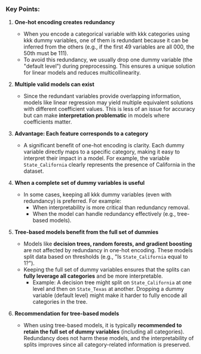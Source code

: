 ### Key Points:

1. **One-hot encoding creates redundancy**
    
    - When you encode a categorical variable with kkk categories using kkk dummy variables, one of them is redundant because it can be inferred from the others (e.g., if the first 49 variables are all 000, the 50th must be 111).
    - To avoid this redundancy, we usually drop one dummy variable (the "default level") during preprocessing. This ensures a unique solution for linear models and reduces multicollinearity.
2. **Multiple valid models can exist**
    
    - Since the redundant variables provide overlapping information, models like linear regression may yield multiple equivalent solutions with different coefficient values. This is less of an issue for accuracy but can make **interpretation problematic** in models where coefficients matter.
3. **Advantage: Each feature corresponds to a category**
    
    - A significant benefit of one-hot encoding is clarity. Each dummy variable directly maps to a specific category, making it easy to interpret their impact in a model. For example, the variable `State_California` clearly represents the presence of California in the dataset.
4. **When a complete set of dummy variables is useful**
    
    - In some cases, keeping all kkk dummy variables (even with redundancy) is preferred. For example:
        - When interpretability is more critical than redundancy removal.
        - When the model can handle redundancy effectively (e.g., tree-based models).
5. **Tree-based models benefit from the full set of dummies**
    
    - Models like **decision trees, random forests, and gradient boosting** are not affected by redundancy in one-hot encoding. These models split data based on thresholds (e.g., "Is `State_California` equal to 1?").
    - Keeping the full set of dummy variables ensures that the splits can **fully leverage all categories** and be more interpretable.
        - Example: A decision tree might split on `State_California` at one level and then on `State_Texas` at another. Dropping a dummy variable (default level) might make it harder to fully encode all categories in the tree.
6. **Recommendation for tree-based models**
    
    - When using tree-based models, it is typically **recommended to retain the full set of dummy variables** (including all categories). Redundancy does not harm these models, and the interpretability of splits improves since all category-related information is preserved.